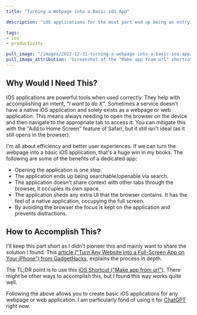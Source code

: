 ```yaml
---
title: "Turning a Webpage into a Basic iOS App"

description: "iOS applications for the most part end up being an entry point based on intent. Sometimes these tasks are isolated to a webpage (in the form of an application) and have no native iOS application. Read how we can turn a webpage into a basic iOS application to reduce friction and improve focus to handle intents."

tags:
- ios
- productivity

pull_image: "/images/2022-12-31-turning-a-webpage-into-a-basic-ios-app/shortcut.jpg"
pull_image_attribution: 'Screenshot of the "Make app from url" shortcut displayed on macOS'
---
```


## Why Would I Need This?

iOS applications are powerful tools when used correctly. They help with accomplishing an intent, _"I want to do X"_. Sometimes a service doesn't have a native iOS application and solely exists as a webpage or web application. This means always needing to open the browser on the device and then navigate to the appropriate tab to access it. You can mitigate this with the "Add to Home Screen" feature of Safari, but it still isn't ideal (as it still opens in the browser).

I'm all about efficiency and better user experiences. If we can turn the webpage into a basic iOS application, that's a huge win in my books. The following are some of the benefits of a dedicated app:

- Opening the application is one step.
- The application ends up being searchable/openable via search.
- The application doesn't share context with other tabs through the browser, it occupies its own space.
- The application sheds any extra UI that the browser contains. It has the feel of a native application, occupying the full screen.
- By avoiding the browser the focus is kept on the application and prevents distractions.

## How to Accomplish This?

I'll keep this part short as I didn't pioneer this and mainly want to share the solution I found. This [article ("Turn Any Website into a Full-Screen App on Your iPhone") from GadgetHacks](https://ios.gadgethacks.com/how-to/turn-any-website-into-full-screen-app-your-iphone-0384426/), explains the process in depth.

The TL;DR point is to use this [iOS Shortcut ("Make app from url")](https://www.icloud.com/shortcuts/d18b423ea42d47fbb82a03d07156c747). There might be other ways to accomplish this, but I found this way works quite well.

Following the above allows you to create basic iOS applications for any webpage or web application. I am particularly fond of using it for [ChatGPT](https://chat.openai.com/chat) right now.
